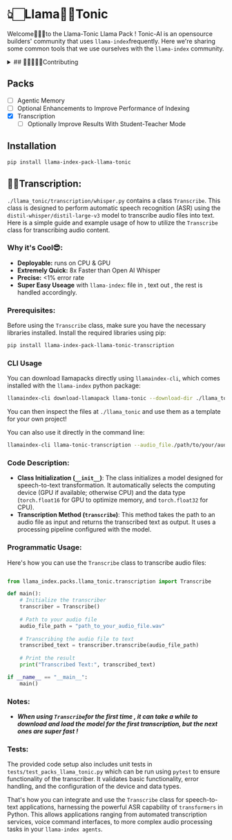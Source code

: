 # 👆🏻Llama🦙🌟Tonic

Welcome🙋🏻‍♂️to the Llama-Tonic Llama Pack ! Tonic-AI is an opensource builders' community that uses `llama-index`frequently. Here we're sharing some common tools that we use ourselves with the `llama-index` community. 

<details>
<summary> ## 🧑🏽‍🤝‍👩🏼Contributing</summary>


We are thrilled you're considering contributing to Llama-Tonic! Being part of the Tonic-AI open source community means collaborating with talented builders and creators dedicated to enhancing the `llama-index` experience. Here’s how you can [join us](https://discord.gg/rAEGH3B49b) and start contributing:

### Step 1: Join Our Community

Before contributing, it’s a good idea to get familiar with our community and projects. Join our Discord server to connect with other contributors and get insights on project needs and directions. Here is the link to join: [Join Llama-Tonic Discord](https://discord.gg/rAEGH3B49b)

### Step 2: Sign Up and Set Up

Visit our GitLab repository to view the project code and issues. You will need to sign up if you haven't already:

[Sign up](https://git.tonic-ai.com) and [Explore our GitLab Repository](https://git.tonic-ai.com/contribute/LlamaIndex/LlamaTonic)

### Step 3: Open an Issue

If you notice a bug, have suggestions for improvements, or especially a new feature idea, please check the issue tracker to see if someone else has already submitted a similar issue. If not, open a new issue and clearly describe your bug, idea, or suggestion.

### Step 4: Create a Named Branch

Once your proposal is approved, or you want to tackle an existing issue, fork the repository and create a named branch from the main branch where you can work on your changes. Using a named branch helps organize reviews and integration. For example:

```bash
git checkout -b devbranch/add-mem-gpt
```

### Step 5: Build and Test

- Develop your feature contribution.
- Build tests for new codes and validate that all tests pass. 
- Document any new code with comments and update the README or associated documentation as necessary.

### Join Team Tonic

By contributing cool features to `Llama-Tonic`, you become a part of `Team Tonic`. Team Tonic and `Tonic-AI` are always building and evolving, and we are excited to see where your creativity and talent take this project!

[Let's build together and make Llama-Tonic even better](https://discord.gg/rAEGH3B49b). Thank you for your interest and we look forward to your contributions!

</details>

## Packs

- [ ] Agentic Memory
- [ ] Optional Enhancements to Improve Performance of Indexing
- [x] Transcription
  - [ ] Optionally Improve Results With Student-Teacher Mode

## Installation

```bash
pip install llama-index-pack-llama-tonic
```

## ✍🏻Transcription:

`./llama_tonic/transcription/whisper.py` contains a class `Transcribe`. This class is designed to perform automatic speech recognition (ASR) using the `distil-whisper/distil-large-v3` model to transcribe audio files into text. Here is a simple guide and example usage of how to utilize the `Transcribe` class for transcribing audio content.

### Why it's Cool😎: 

- **Deployable:** runs on CPU & GPU
- **Extremely Quick:** 8x Faster than Open AI Whisper
- **Precise:** <1% error rate
- **Super Easy Useage** with `llama-index`: file in , text out , the rest is handled accordingly.

### Prerequisites:

Before using the `Transcribe` class, make sure you have the necessary libraries installed. Install the required libraries using pip:

```bash
pip install llama-index-pack-llama-tonic-transcription
```

### CLI Usage

You can download llamapacks directly using `llamaindex-cli`, which comes installed with the `llama-index` python package:

```bash
llamaindex-cli download-llamapack llama-tonic --download-dir ./llama_tonic
```

You can then inspect the files at `./llama_tonic` and use them as a template for your own project!

You can also use it directly in the command line:

```bash
llamaindex-cli llama-tonic-transcription --audio_file./path/to/your/audio.wav
```

### Code Description:

- **Class Initialization (`__init__`)**: The class initializes a model designed for speech-to-text transformation. It automatically selects the computing device (GPU if available; otherwise CPU) and the data type (`torch.float16` for GPU to optimize memory, and `torch.float32` for CPU).
- **Transcription Method (`transcribe`)**: This method takes the path to an audio file as input and returns the transcribed text as output. It uses a processing pipeline configured with the model.

### Programmatic Usage:
Here's how you can use the `Transcribe` class to transcribe audio files:

```python

from llama_index.packs.llama_tonic.transcription import Transcribe

def main():
    # Initialize the transcriber
    transcriber = Transcribe()
    
    # Path to your audio file
    audio_file_path = "path_to_your_audio_file.wav"
    
    # Transcribing the audio file to text
    transcribed_text = transcriber.transcribe(audio_file_path)
    
    # Print the result
    print("Transcribed Text:", transcribed_text)

if __name__ == "__main__":
    main()
```

### Notes:

- ***When using `Transcribe`for the first time , it can take a while to download and load the model for the first transcription, but the next ones are super fast !***

### Tests:
The provided code setup also includes unit tests in `tests/test_packs_llama_tonic.py` which can be run using `pytest` to ensure functionality of the transcriber. It validates basic functionality, error handling, and the configuration of the device and data types.

That's how you can integrate and use the `Transcribe` class for speech-to-text applications, harnessing the powerful ASR capability of `transformers` in Python. This allows applications ranging from automated transcription services, voice command interfaces, to more complex audio processing tasks in your `llama-index agents`.